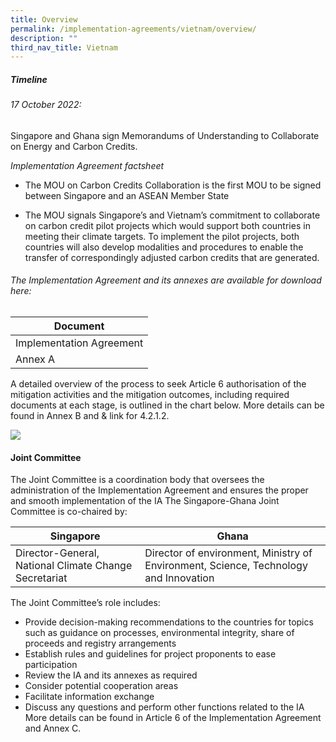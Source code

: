 ```yaml
---
title: Overview
permalink: /implementation-agreements/vietnam/overview/
description: ""
third_nav_title: Vietnam
---
```

##### Timeline

###### 17 October 2022: 
Singapore and Ghana sign Memorandums of Understanding to Collaborate on Energy and Carbon Credits​.

_Implementation Agreement factsheet_

* The MOU on Carbon Credits Collaboration is the first MOU to be signed between Singapore and an ASEAN Member State

* The MOU signals Singapore’s and Vietnam’s commitment to collaborate on carbon credit pilot projects which would support both countries in meeting their climate targets. To implement the pilot projects, both countries will also develop modalities and procedures to enable the transfer of correspondingly adjusted carbon credits that are generated.


###### The Implementation Agreement and its annexes are available for download here:


| Document | 
| -------- |
| Implementation Agreement | [**Implementation Agreement** here](/files/isomer%20test.pdf) | 
| Annex A |



A detailed overview of the process to seek Article 6 authorisation of the mitigation
activities and the mitigation outcomes, including required documents at each stage, is
outlined in the chart below. More details can be found in Annex B and &amp; link for 4.2.1.2.

<img src="https://file.go.gov.sg/project-application-ghana-v2.png">

#### Joint Committee
The Joint Committee is a coordination body that oversees the administration of the
Implementation Agreement and ensures the proper and smooth implementation of the IA
The Singapore-Ghana Joint Committee is co-chaired by:



| Singapore | Ghana |
| -------- | -------- |
| Director-General, National Climate Change Secretariat | Director of environment, Ministry of Environment, Science, Technology and Innovation |

The Joint Committee’s role includes:
* Provide decision-making recommendations to the countries for topics such as
guidance on processes, environmental integrity, share of proceeds and registry
arrangements
* Establish rules and guidelines for project proponents to ease participation
* Review the IA and its annexes as required
* Consider potential cooperation areas
* Facilitate information exchange
* Discuss any questions and perform other functions related to the IA
More details can be found in Article 6 of the Implementation Agreement and Annex C.